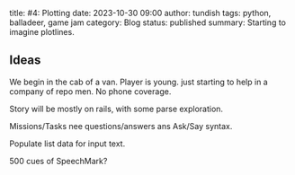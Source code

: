 title: #4: Plotting
date: 2023-10-30 09:00
author: tundish
tags: python, balladeer, game jam
category: Blog
status: published
summary: Starting to imagine plotlines.

Ideas
-----

We begin in the cab of a van. Player is young. just starting to help in a company of repo men.
No phone coverage.

Story will be mostly on rails, with some parse exploration.

Missions/Tasks nee questions/answers ans Ask/Say syntax.

Populate list data for input text.

500 cues of SpeechMark?
